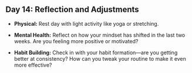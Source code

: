 ## Day 14: Reflection and Adjustments

- **Physical:** Rest day with light activity like yoga or stretching.

- **Mental Health:** Reflect on how your mindset has shifted in the last two weeks. Are you feeling more positive or motivated?

- **Habit Building:** Check in with your habit formation—are you getting better at consistency? How can you tweak your routine to make it even more effective?
